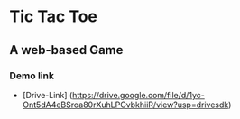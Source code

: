 # Tic Tac Toe

## A web-based Game
### Demo link
- [Drive-Link]
  (https://drive.google.com/file/d/1yc-Ont5dA4eBSroa80rXuhLPGvbkhiiR/view?usp=drivesdk)

  
